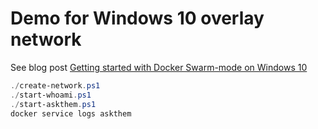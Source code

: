 # Demo for Windows 10 overlay network

See blog post [Getting started with Docker Swarm-mode on Windows 10](https://stefanscherer.github.io/docker-swarm-mode-windows10/)

```powershell
./create-network.ps1
./start-whoami.ps1
./start-askthem.ps1
docker service logs askthem
```
